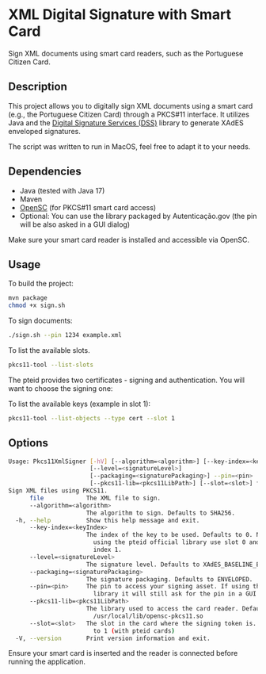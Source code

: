 # XML Digital Signature with Smart Card

Sign XML documents using smart card readers, such as the Portuguese Citizen Card.

## Description

This project allows you to digitally sign XML documents using a smart card (e.g., the Portuguese Citizen Card) through a PKCS#11 interface. It utilizes Java and the [Digital Signature Services (DSS)](https://ec.europa.eu/digital-building-blocks/wikis/display/DIGITAL/DS+Library) library to generate XAdES enveloped signatures.

The script was written to run in MacOS, feel free to adapt it to your needs.

## Dependencies

- Java (tested with Java 17)
- Maven
- [OpenSC](https://github.com/OpenSC/OpenSC) (for PKCS#11 smart card access)
- Optional: You can use the library packaged by Autenticação.gov (the pin will be also asked in a GUI dialog)

Make sure your smart card reader is installed and accessible via OpenSC.

## Usage

To build the project:

```bash
mvn package
chmod +x sign.sh
```

To sign documents:

```bash
./sign.sh --pin 1234 example.xml
```

To list the available slots.

```bash
pkcs11-tool --list-slots
```

The pteid provides two certificates - signing and authentication. You will want to choose the signing one:

To list the available keys (example in slot 1):
```bash
pkcs11-tool --list-objects --type cert --slot 1
```


## Options

```bash
Usage: Pkcs11XmlSigner [-hV] [--algorithm=<algorithm>] [--key-index=<keyIndex>]
                       [--level=<signatureLevel>]
                       [--packaging=<signaturePackaging>] --pin=<pin>
                       [--pkcs11-lib=<pkcs11LibPath>] [--slot=<slot>] file
Sign XML files using PKCS11.
      file            The XML file to sign.
      --algorithm=<algorithm>
                      The algorithm to sign. Defaults to SHA256.
  -h, --help          Show this help message and exit.
      --key-index=<keyIndex>
                      The index of the key to be used. Defaults to 0. NOTE: If
                        using the pteid official library use slot 0 and key
                        index 1.
      --level=<signatureLevel>
                      The signature level. Defaults to XAdES_BASELINE_B.
      --packaging=<signaturePackaging>
                      The signature packaging. Defaults to ENVELOPED.
      --pin=<pin>     The pin to access your signing asset. If using the pteid
                        library it will still ask for the pin in a GUI dialog.
      --pkcs11-lib=<pkcs11LibPath>
                      The library used to access the card reader. Defaults to
                        /usr/local/lib/opensc-pkcs11.so
      --slot=<slot>   The slot in the card where the signing token is. Defaults
                        to 1 (with pteid cards)
  -V, --version       Print version information and exit.
```
Ensure your smart card is inserted and the reader is connected before running the application.